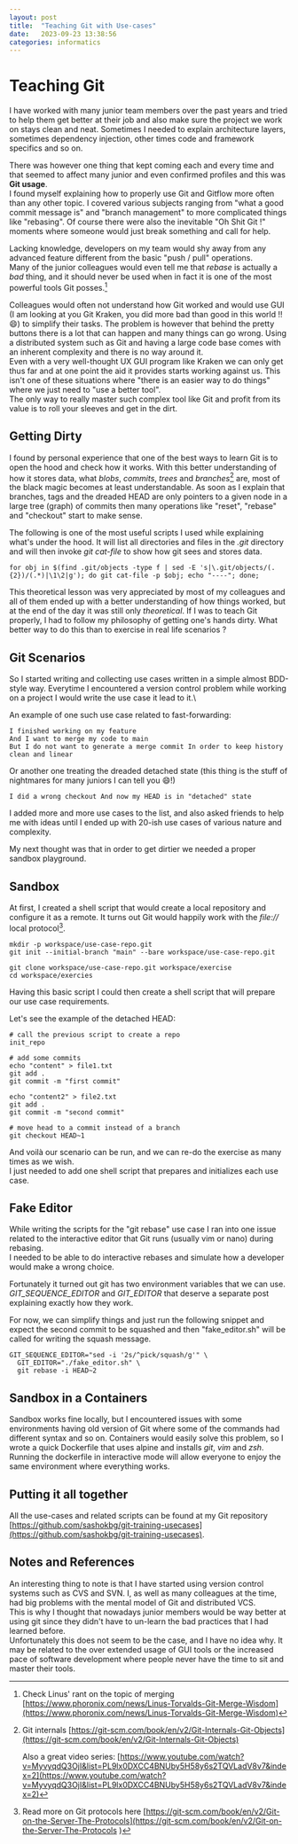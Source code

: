 ```yaml
---
layout: post
title:  "Teaching Git with Use-cases"
date:   2023-09-23 13:38:56
categories: informatics
---
```

# Teaching Git

I have worked with many junior team members over the past years and tried to help them get better at their job and also make sure the project we work on stays clean and neat. Sometimes I needed to explain architecture layers, sometimes dependency injection, other times code and framework specifics and so on.

There was however one thing that kept coming each and every time and that seemed to affect many junior and even confirmed profiles and this was **Git usage**.\
I found myself explaining how to properly use Git and Gitflow more often than any other topic.
I covered various subjects ranging from "what a good commit message is" and "branch management" to more complicated things like "rebasing". Of course there were also
the inevitable "Oh Shit Git !" moments where someone would just break something and call for help.

Lacking knowledge, developers on my team would shy away from any advanced feature different from the basic "push / pull" operations.\
Many of the junior colleagues would even tell me that _rebase_ is actually a *bad* thing, and it should never be used when in fact it is one of the most powerful tools Git posses.[^linus-rant]

Colleagues would often not understand how Git worked and would use GUI (I am looking at you Git Kraken, you did more bad than good in this world !! 😄)
to simplify their tasks. The problem is however that behind the pretty buttons there is a lot that can happen and many things can go wrong.
Using a distributed system such as Git and having a large code base comes with an inherent complexity and there is no way around it.\
Even with a very well-thought UX GUI program like Kraken we can only get thus far and at one point the aid it provides starts working against us. This isn't one of these situations where "there is an easier way to do things" where we just need to "use a better tool".\
The only way to really master such complex tool like Git and profit from its value is to roll your sleeves and get in the dirt.

## Getting Dirty
I found by personal experience that one of the best ways to learn Git is to open the hood and check how it works. With this better understanding of how it stores data, what _blobs_, _commits_, _trees_ and _branches_[^git-internals] are, most of the black magic becomes at least understandable. As soon as I explain that branches, tags and the dreaded HEAD are only pointers to a given node in a large tree (graph) of commits then many operations like "reset", "rebase" and "checkout" start to make sense.

The following is one of the most useful scripts I used while explaining what's under the hood. It will list all directories and files in the _.git_ directory and will then invoke _git cat-file_ to show how git sees and stores data.

```shell
for obj in $(find .git/objects -type f | sed -E 's|\.git/objects/(.{2})/(.*)|\1\2|g'); do git cat-file -p $obj; echo "----"; done;
```

This theoretical lesson was very appreciated by most of my colleagues and all of them ended up with a better understanding of how things worked, but at the end of the
day it was still only _theoretical_. If I was to teach Git properly, I had to follow my philosophy of getting one's hands dirty.
What better way to do this than to exercise in real life scenarios ?

## Git Scenarios

So I started writing and collecting use cases written in a simple almost BDD-style way.
Everytime I encountered a version control problem while working on a project I would write the use case it lead to it.\

An example of one such use case related to fast-forwarding:

    I finished working on my feature
    And I want to merge my code to main
    But I do not want to generate a merge commit In order to keep history clean and linear

Or another one treating the dreaded detached state (this thing is the stuff of nightmares for many juniors I can tell you 😄!)

    I did a wrong checkout And now my HEAD is in "detached" state

I added more and more use cases to the list, and also asked friends to help me with ideas until I ended up with 20-ish use cases of various nature and complexity.

My next thought was that in order to get dirtier we needed a proper sandbox playground.

## Sandbox

At first, I created a shell script that would create a local repository and configure it as a remote. It turns out Git would happily work with the _file://_ local protocol[^git-protocols].

```shell
mkdir -p workspace/use-case-repo.git
git init --initial-branch "main" --bare workspace/use-case-repo.git

git clone workspace/use-case-repo.git workspace/exercise
cd workspace/exercies
```

Having this basic script I could then create a shell script that will prepare our use case requirements.

Let's see the example of the detached HEAD:

```shell
# call the previous script to create a repo
init_repo

# add some commits
echo "content" > file1.txt
git add .
git commit -m "first commit"

echo "content2" > file2.txt
git add .
git commit -m "second commit"

# move head to a commit instead of a branch
git checkout HEAD~1
```

And voilà our scenario can be run, and we can re-do the exercise as many times as we wish.\
I just needed to add one shell script that prepares and initializes each use case.

## Fake Editor

While writing the scripts for the "git rebase" use case I ran into one issue related to the interactive editor that Git runs (usually vim or nano) during rebasing.\
I needed to be able to do interactive rebases and simulate how a developer would make a wrong choice.

Fortunately it turned out git has two environment variables that we can use. *GIT_SEQUENCE_EDITOR* and *GIT_EDITOR* that deserve a separate post explaining exactly how they work.

For now, we can simplify things and just run the following snippet and expect the second commit to be squashed and then "fake_editor.sh" will be called for writing the squash message.

```shell
GIT_SEQUENCE_EDITOR="sed -i '2s/^pick/squash/g'" \
  GIT_EDITOR="./fake_editor.sh" \
  git rebase -i HEAD~2 
```

## Sandbox in a Containers
Sandbox works fine locally, but I encountered issues with some environments having old version of Git where some of the commands had different syntax and so on.
Containers would easily solve this problem, so I wrote a quick Dockerfile that uses alpine and installs _git_, _vim_ and _zsh_.\
Running the dockerfile in interactive mode will allow everyone to enjoy the same environment where everything works.

## Putting it all together

All the use-cases and related scripts can be found at my Git repository [https://github.com/sashokbg/git-training-usecases](https://github.com/sashokbg/git-training-usecases).

## Notes and References
An interesting thing to note is that I have started using version control systems such as CVS and SVN.
I, as well as many colleagues at the time, had big problems with the mental model of Git and distributed VCS.\
This is why I thought that nowadays junior members would be way better at using git since they didn't have to un-learn the bad practices that I had learned before.\
Unfortunately this does not seem to be the case, and I have no idea why. It may be related to the over extended usage of GUI tools or the increased pace of software development where people never have the time to sit and master their tools.

[^linus-rant]: Check Linus' rant on the topic of merging [https://www.phoronix.com/news/Linus-Torvalds-Git-Merge-Wisdom](https://www.phoronix.com/news/Linus-Torvalds-Git-Merge-Wisdom)

[^git-protocols]: Read more on Git protocols here [https://git-scm.com/book/en/v2/Git-on-the-Server-The-Protocols](https://git-scm.com/book/en/v2/Git-on-the-Server-The-Protocols )

[^git-internals]: Git internals [https://git-scm.com/book/en/v2/Git-Internals-Git-Objects](https://git-scm.com/book/en/v2/Git-Internals-Git-Objects)

    Also a great video series: [https://www.youtube.com/watch?v=MyvyqdQ3OjI&list=PL9lx0DXCC4BNUby5H58y6s2TQVLadV8v7&index=2](https://www.youtube.com/watch?v=MyvyqdQ3OjI&list=PL9lx0DXCC4BNUby5H58y6s2TQVLadV8v7&index=2)

